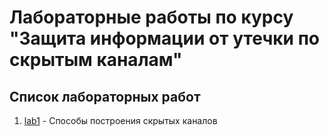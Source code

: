 # Лабораторные работы по курсу "Защита информации от утечки по скрытым каналам"

## Список лабораторных работ

1. [lab1](lab1) - Способы построения скрытых каналов

